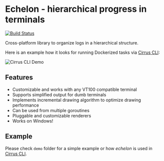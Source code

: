 # Echelon - hierarchical progress in terminals

[![Build Status](https://api.cirrus-ci.com/github/roberChen/echelon.svg)](https://cirrus-ci.com/github/roberChen/echelon)

Cross-platform library to organize logs in a hierarchical structure.

Here is an example how it looks for running Dockerized tasks via [Cirrus CLI](https://github.com/roberChen/cirrus-cli):

![Cirrus CLI Demo](images/cirrus-cli-demo.gif)

## Features

* Customizable and works with any VT100 compatible terminal
* Supports simplified output for dumb terminals
* Implements incremental drawing algorithm to optimize drawing performance
* Can be used from multiple goroutines
* Pluggable and customizable renderers
* Works on Windows!

## Example

Please check `demo` folder for a simple example or how *echelon* is used in [Cirrus CLI](https://github.com/roberChen/cirrus-cli).
